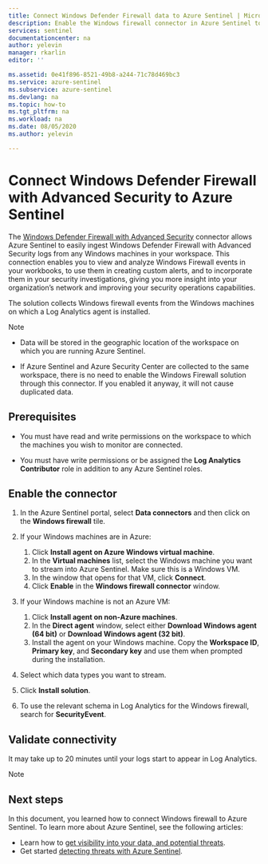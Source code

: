 ```yaml
---
title: Connect Windows Defender Firewall data to Azure Sentinel | Microsoft Docs
description: Enable the Windows firewall connector in Azure Sentinel to easily stream firewall events from Windows machines that have Log Analytics agents installed.
services: sentinel
documentationcenter: na
author: yelevin
manager: rkarlin
editor: ''

ms.assetid: 0e41f896-8521-49b8-a244-71c78d469bc3
ms.service: azure-sentinel
ms.subservice: azure-sentinel
ms.devlang: na
ms.topic: how-to
ms.tgt_pltfrm: na
ms.workload: na
ms.date: 08/05/2020
ms.author: yelevin

---
```

# Connect Windows Defender Firewall with Advanced Security to Azure Sentinel

The [Windows Defender Firewall with Advanced Security](https://docs.microsoft.com/windows/security/threat-protection/windows-firewall/windows-firewall-with-advanced-security) connector allows Azure Sentinel to easily ingest Windows Defender Firewall with Advanced Security logs from any Windows machines in your workspace. This connection enables you to view and analyze Windows Firewall events in your workbooks, to use them in creating custom alerts, and to incorporate them in your security investigations, giving you more insight into your organization’s network and improving your security operations capabilities. 

The solution collects Windows firewall events from the Windows machines on which a Log Analytics agent is installed. 

> [!NOTE]
> - Data will be stored in the geographic location of the workspace on which you are running Azure Sentinel.
>
> - If Azure Sentinel and Azure Security Center are collected to the same workspace, there is no need to enable the Windows Firewall solution through this connector. If you enabled it anyway, it will not cause duplicated data. 

## Prerequisites

- You must have read and write permissions on the workspace to which the machines you wish to monitor are connected.

- You must have write permissions or be assigned the **Log Analytics Contributor** role in addition to any Azure Sentinel roles.

## Enable the connector 

1. In the Azure Sentinel portal, select **Data connectors** and then click on the **Windows firewall** tile. 
1.  If your Windows machines are in Azure:
    1. Click **Install agent on Azure Windows virtual machine**.
    1. In the **Virtual machines** list, select the Windows machine you want to stream into Azure Sentinel. Make sure this is a Windows VM.
    1. In the window that opens for that VM, click **Connect**.  
    1. Click **Enable** in the **Windows firewall connector** window. 

2. If your Windows machine is not an Azure VM:
    1. Click **Install agent on non-Azure machines**.
    1. In the **Direct agent** window, select either **Download Windows agent (64 bit)** or **Download Windows agent (32 bit)**.
    1. Install the agent on your Windows machine. Copy the **Workspace ID**, **Primary key**, and **Secondary key** and use them when prompted during the installation.

4. Select which data types you want to stream.
5. Click **Install solution**.
6. To use the relevant schema in Log Analytics for the Windows firewall, search for **SecurityEvent**.

## Validate connectivity

It may take up to 20 minutes until your logs start to appear in Log Analytics. 

> [!NOTE]
> 



## Next steps
In this document, you learned how to connect Windows firewall to Azure Sentinel. To learn more about Azure Sentinel, see the following articles:
- Learn how to [get visibility into your data, and potential threats](quickstart-get-visibility.md).
- Get started [detecting threats with Azure Sentinel](tutorial-detect-threats-built-in.md).

